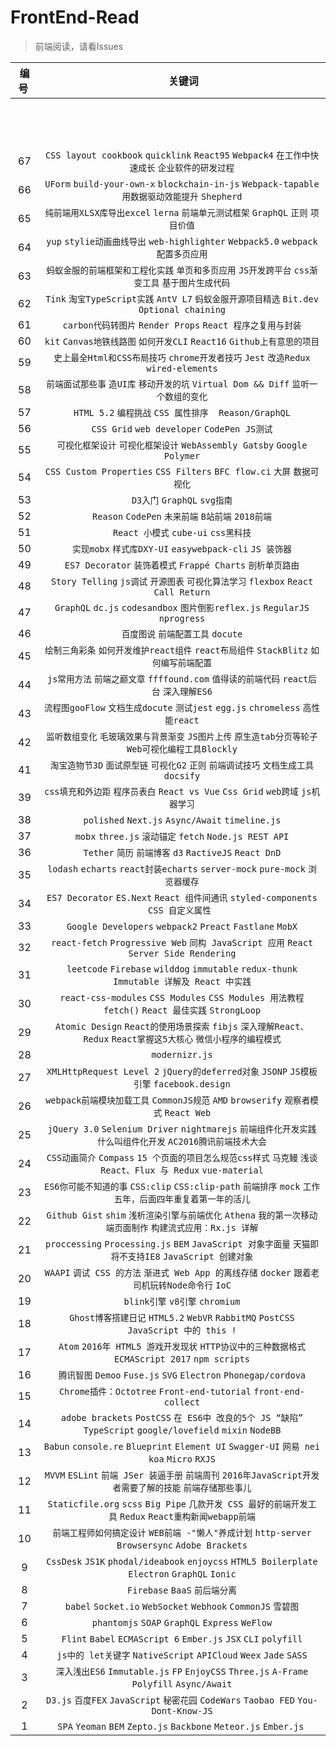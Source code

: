 # FrontEnd-Read
>前端阅读，请看Issues


| 编号  |  关键词 |
| :------------: | :------------: |
| | `` `` `` `` `` ``|
| | `` `` `` `` `` ``|
| | `` `` `` `` `` ``|
| 67| `CSS layout cookbook` `quicklink` `React95` `Webpack4` `在工作中快速成长` `企业软件的研发过程`|
| 66| `UForm` `build-your-own-x` `blockchain-in-js` `Webpack-tapable` `用数据驱动效能提升` `Shepherd`|
| 65| `纯前端用XLSX库导出excel` `lerna` `前端单元测试框架` `GraphQL` `正则` `项目价值`|
| 64| `yup` `stylie动画曲线导出` `web-highlighter` `Webpack5.0` `webpack配置多页应用`|
| 63| `蚂蚁金服的前端框架和工程化实践` `单页和多页应用` `JS开发跨平台` `css渐变工具` `基于图片生成代码`|
| 62| `Tink` `淘宝TypeScript实践` `AntV L7` `蚂蚁金服开源项目精选` `Bit.dev` `Optional chaining`|
| 61| `carbon代码转图片` `Render Props` `React 程序之复用与封装` |
| 60| `kit` `Canvas地铁线路图` `如何开发CLI` `React16` `Github上有意思的项目`|
| 59| `史上最全Html和CSS布局技巧` `chrome开发者技巧` `Jest` `改造Redux` `wired-elements`|
| 58| `前端面试那些事` `造UI库` `移动开发的坑`  `Virtual Dom && Diff` `监听一个数组的变化`|
| 57| `HTML 5.2` `编程挑战` `CSS 属性排序`  ` Reason/GraphQL`|
| 56| `CSS Grid` `web developer` `CodePen`  `JS测试`|
| 55| `可视化框架设计` `可视化框架设计` `WebAssembly`  `Gatsby` `Google Polymer`|
| 54| `CSS Custom Properties` `CSS Filters` `BFC`  `flow.ci` `大屏` `数据可视化`|
| 53| `D3入门` `GraphQL` `svg指南` |
| 52| `Reason` `CodePen` `未来前端` `B站前端` `2018前端` |
| 51| `React 小模式` `cube-ui` `css黑科技` |
| 50| `实现mobx` `样式库DXY-UI` `easywebpack-cli` `JS 装饰器` |
| 49| `ES7 Decorator` `装饰着模式` `Frappé Charts` `剖析单页路由` |
| 48| `Story Telling` `js调试` `开源图表` `可视化算法学习` `flexbox` `React Call Return` |
| 47| `GraphQL` `dc.js` `codesandbox` `图片倒影reflex.js` `RegularJS` `nprogress` |
| 46| `百度图说` `前端配置工具` `docute`  |
| 45| `绘制三角彩条` `如何开发维护react组件` `react布局组件` `StackBlitz` `如何编写前端配置` |
| 44| `js常用方法` `前端之巅文章` `ffffound.com` `值得读的前端代码` `react后台` `深入理解ES6` |
| 43| `流程图gooFlow` `文档生成docute` `测试jest` `egg.js` `chromeless` `高性能react` |
| 42| `监听数组变化` `毛玻璃效果与背景渐变` `JS图片上传` `原生造tab分页等轮子` `Web可视化编程工具Blockly` |
| 41| `淘宝造物节3D` `面试原型链` `可视化G2` `正则` `前端调试技巧` `文档生成工具docsify` |
| 39| `css填充和外边距` `程序员表白` `React vs Vue` `Css Grid` `web跨域` `js机器学习` |
| 38| `polished` `Next.js` `Async/Await` `timeline.js` |
| 37| `mobx` `three.js` `滚动锚定` `fetch` `Node.js REST API`|
| 36| `Tether` `简历` `前端博客` `d3` `RactiveJS` `React DnD`|
| 35| `lodash` `echarts` `react封装echarts` `server-mock` `pure-mock` `浏览器缓存`|
| 34| `ES7 Decorator` `ES.Next` `React 组件间通讯` `styled-components` `CSS 自定义属性 `|
| 33| `Google Developers` `webpack2` `Preact` `Fastlane` `MobX`|
| 32| `react-fetch` `Progressive Web` `同构 JavaScript 应用` `React Server Side Rendering`|
| 31| `leetcode` `Firebase` `wilddog` `immutable` `redux-thunk` `Immutable 详解及 React 中实践`|
| 30| `react-css-modules` `CSS Modules` `CSS Modules 用法教程` `fetch()` `React 最佳实践` `StrongLoop`|
| 29| `Atomic Design` `React的使用场景探索` `fibjs` `深入理解React、Redux` `React掌握这5大核心` `微信小程序的编程模式`|
| 28| `modernizr.js` |
| 27| `XMLHttpRequest Level 2` `jQuery的deferred对象` `JSONP` `JS模板引擎` `facebook.design`|
| 26| `webpack前端模块加载工具` `CommonJS规范` `AMD` `browserify` `观察者模式` `React Web`|
| 25| `jQuery 3.0` `Selenium Driver` `nightmarejs` `前端组件化开发实践` `什么叫组件化开发` `AC2016腾讯前端技术大会`|
| 24| `CSS动画简介` `Compass` `15 个页面的项目怎么规范css样式` `马克鳗` `浅谈 React、Flux 与 Redux` `vue-material`|
| 23| `ES6你可能不知道的事` `CSS:clip` `CSS:clip-path` `前端排序` `mock` `工作五年，后面四年重复着第一年的活儿`|
| 22| `Github Gist` `shim` `浅析渲染引擎与前端优化` `Athena` `我的第一次移动端页面制作` `构建流式应用：Rx.js 详解`|
| 21| `proccessing` `Processing.js` `BEM` `JavaScript 对象字面量` `天猫即将不支持IE8` `JavaScript 创建对象`|
| 20| `WAAPI` `调试 CSS 的方法` `渐进式 Web App 的离线存储` `docker` `跟着老司机玩转Node命令行` `IoC`|
| 19| `blink引擎` `v8引擎` `chromium`|
| 18| `Ghost博客搭建日记` `HTML5.2` `WebVR` `RabbitMQ` `PostCSS` `JavaScript 中的 this !`|
| 17| `Atom` `2016年 HTML5 游戏开发现状` `HTTP协议中的三种数据格式` `ECMAScript 2017` `npm scripts`|
| 16| `腾讯智图` `Demoo` `Fuse.js` `SVG` `Electron` `Phonegap/cordova`|
| 15| `Chrome插件：Octotree` `Front-end-tutorial` `front-end-collect`|
| 14| `adobe brackets` `PostCSS` `在 ES6中 改良的5个 JS “缺陷”` `TypeScript` `google/lovefield` `mixin` `NodeBB` |
| 13| `Babun` `console.re` `Blueprint` `Element UI` `Swagger-UI` `网易 nei` `koa` `Micro` `RXJS`|
| 12| `MVVM` `ESLint` `前端 JSer 装逼手册` `前端周刊` `2016年JavaScript开发者需要了解的技能` `前端存储那些事儿`|
| 11| `Staticfile.org` `scss` `Big Pipe` `几款开发 CSS 最好的前端开发工具` `Redux` `React重构新闻webapp前端`|
| 10| `前端工程师如何搞定设计` `WEB前端 -"懒人"养成计划` `http-server` `Browsersync` `Adobe Brackets`|
| 9 | `CssDesk` `JS1K` `phodal/ideabook` `enjoycss` `HTML5 Boilerplate` `Electron` `GraphQL` `Ionic`|
| 8 | `Firebase` `BaaS` `前后端分离` |
| 7 | `babel` `Socket.io` `WebSocket` `Webhook` `CommonJS` `雪碧图` |
| 6 | `phantomjs` `SOAP` `GraphQL` `Express` `WeFlow`|
| 5 | `Flint` `Babel` `ECMAScript 6` `Ember.js` `JSX` `CLI` `polyfill`|
| 4 | `js中的 let关键字` `NativeScript` `APICloud` `Weex` `Jade` `SASS` |
| 3 | `深入浅出ES6` `Immutable.js` `FP` `EnjoyCSS` `Three.js` `A-Frame` `Polyfill` `Async/Await`  |
| 2 | `D3.js` `百度FEX` `JavaScript` `秘密花园` `CodeWars`  `Taobao FED`  `You-Dont-Know-JS` |
| 1 | `SPA`  `Yeoman`  `BEM`  `Zepto.js`  `Backbone`  `Meteor.js`  `Ember.js`  |
